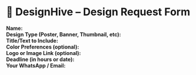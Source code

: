 # 📝 DesignHive – Design Request Form

**Name:**  
**Design Type (Poster, Banner, Thumbnail, etc):**  
**Title/Text to Include:**  
**Color Preferences (optional):**  
**Logo or Image Link (optional):**  
**Deadline (in hours or date):**  
**Your WhatsApp / Email:** 
